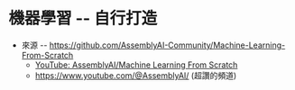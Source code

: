 # 機器學習 -- 自行打造

* 來源 -- https://github.com/AssemblyAI-Community/Machine-Learning-From-Scratch
    * [YouTube: AssemblyAI/Machine Learning From Scratch](https://www.youtube.com/playlist?list=PLcWfeUsAys2k_xub3mHks85sBHZvg24Jd)
    * https://www.youtube.com/@AssemblyAI/ (超讚的頻道)
